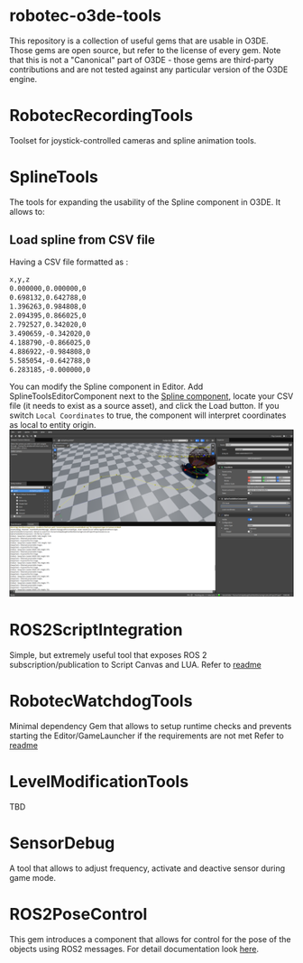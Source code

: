 # robotec-o3de-tools

This repository is a collection of useful gems that are usable in O3DE.
Those gems are open source, but refer to the license of every gem.
Note that this is not a "Canonical" part of O3DE - those gems are third-party contributions and are not tested against any particular version of the O3DE engine.

# RobotecRecordingTools
Toolset for joystick-controlled cameras and spline animation tools.

# SplineTools
The tools for expanding the usability of the Spline component in O3DE. 
It allows to:
## Load spline from CSV file

Having a CSV file formatted as :
```csv
x,y,z
0.000000,0.000000,0
0.698132,0.642788,0
1.396263,0.984808,0
2.094395,0.866025,0
2.792527,0.342020,0
3.490659,-0.342020,0
4.188790,-0.866025,0
4.886922,-0.984808,0
5.585054,-0.642788,0
6.283185,-0.000000,0
```

You can modify the Spline component in Editor.
Add SplineToolsEditorComponent next to the [Spline component](https://docs.o3de.org/docs/user-guide/components/reference/shape/spline/), locate your CSV file (it needs to exist as a source asset), and click the Load button.
If you switch `Local Coordinates` to true, the component will interpret coordinates as local to entity origin.
![](doc/SplineToolsEditorComponent.png)


# ROS2ScriptIntegration

Simple, but extremely useful tool that exposes ROS 2 subscription/publication to Script Canvas and LUA.
Refer to [readme](Gems/ROS2ScriptIntegration/readme.md)


# RobotecWatchdogTools

Minimal dependency Gem that allows to setup runtime checks and prevents starting the Editor/GameLauncher if the requirements are not met
Refer to [readme](Gems/RobotecWatchdogTools/readme.md)


# LevelModificationTools

TBD

# SensorDebug

A tool that allows to adjust frequency, activate and deactive sensor during game mode.

# ROS2PoseControl

This gem introduces a component that allows for control for the pose of the objects using ROS2 messages. For detail documentation look [here](./doc/UserGuide/PoseControl.md).
